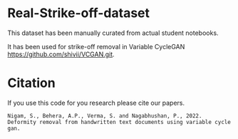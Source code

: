 # Real-Strike-off-dataset
This dataset has been manually curated from actual student notebooks.

It has been used for strike-off removal in Variable CycleGAN https://github.com/shivii/VCGAN.git. 

# Citation
If you use this code for you research please cite our papers.
```
Nigam, S., Behera, A.P., Verma, S. and Nagabhushan, P., 2022. Deformity removal from handwritten text documents using variable cycle gan.
```
